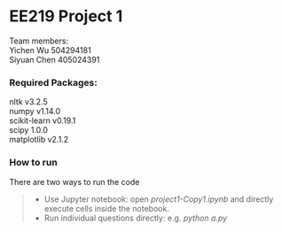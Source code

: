 # EE219 Project 1

Team members:  
Yichen Wu 504294181  
Siyuan Chen 405024391

### Required Packages:
nltk v3.2.5  
numpy v1.14.0  
scikit-learn v0.19.1  
scipy 1.0.0  
matplotlib v2.1.2  

### How to run
There are two ways to run the code
> * Use Jupyter notebook: open *project1-Copy1.ipynb* and directly execute cells inside the notebook.
> * Run individual questions directly: e.g. *python a.py*
